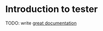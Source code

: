 # Introduction to tester

TODO: write [great documentation](http://jacobian.org/writing/what-to-write/)
